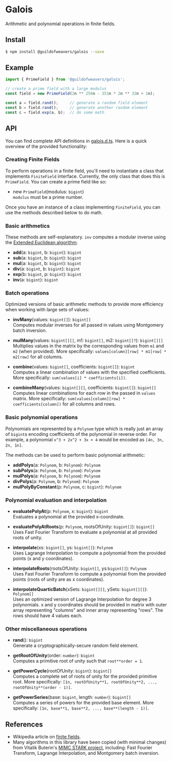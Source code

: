 # Galois
Arithmetic and polynomial operations in finite fields.

## Install
```bash
$ npm install @guildofweavers/galois --save
```

## Example
```TypeScript
import { PrimeField } from '@guildofweavers/galois';

// create a prime field with a large modulus
const field = new PrimeField(2n ** 256n - 351n * 2n ** 32n + 1n);

const a = field.rand();     // generate a random field element
const b = field.rand();     // generate another random element
const c = field.exp(a, b);  // do some math
```

## API

You can find complete API definitions in [galois.d.ts](/galois.d.ts). Here is a quick overview of the provided functionality:

### Creating Finite Fields
To perform operations in a finite field, you'll need to instantiate a class that implements `FiniteField` interface. Currently, the only class that does this is `PrimeField`. You can create a prime field like so:

* new `PrimeField`(modulus: `bigint`)<br />
  `modulus` must be a prime number.

Once you have an instance of a class implementing `FiniteField`, you can use the methods described below to do math.

### Basic arithmetics
These methods are self-explanatory. `inv` computes a modular inverse using the [Extended Euclidean algorithm](https://en.wikipedia.org/wiki/Extended_Euclidean_algorithm).

* **add**(a: `bigint`, b: `bigint`): `bigint`
* **sub**(a: `bigint`, b: `bigint`): `bigint`
* **mul**(a: `bigint`, b: `bigint`): `bigint`
* **div**(a: `bigint`, b: `bigint`): `bigint`
* **exp**(b: `bigint`, p: `bigint`): `bigint`
* **inv**(a: `bigint`): `bigint`

### Batch operations
Optimized versions of basic arithmetic methods to provide more efficiency when working with large sets of values:

* **invMany**(values: `bigint[]`): `bigint[]`<br />
  Computes modular inverses for all passed in values using Montgomery batch inversion.

* **mulMany**(values: `bigint[][]`, m1: `bigint[]`, m2: `bigint[]?`): `bigint[][]`<br />
  Multiplies values in the matrix by the corresponding values from `m1` and `m2` (when provided). More specifically: `values[column][row] * m1[row] * m2[row]` for all columns.

* **combine**(values: `bigint[]`, coefficients: `bigint[]`): `bigint`<br />
  Computes a linear combination of values with the specified coefficients. More specifically: `sum(values[i] * coefficients[i])`.

* **combineMany**(values: `bigint[][]`, coefficients: `bigint[]`): `bigint[]`<br />
  Computes linear combinations for each row in the passed in `values` matrix. More specifically: `sum(values[column][row] * coefficients[column])` for all columns and rows.

### Basic polynomial operations
Polynomials are represented by a `Polynom` type which is really just an array of `bigint`s encoding coefficients of the polynomial in reverse order. For example, a polynomial `x^3 + 2x^2 + 3x + 4` would be encoded as `[4n, 3n, 2n, 1n]`.

The methods can be used to perform basic polynomial arithmetic:

* **addPolys**(a: `Polynom`, b: `Polynom`): `Polynom`
* **subPolys**(a: `Polynom`, b: `Polynom`): `Polynom`
* **mulPolys**(a: `Polynom`, b: `Polynom`): `Polynom`
* **divPolys**(a: `Polynom`, b: `Polynom`): `Polynom`
* **mulPolyByConstant**(p: `Polynom`, c: `bigint`): `Polynom`

### Polynomial evaluation and interpolation

* **evaluatePolyAt**(p: `Polynom`, x: `bigint`): `bigint`<br />
  Evaluates a polynomial at the provided x-coordinate.

* **evaluatePolyAtRoots**(p: `Polynom`, rootsOfUnity: `bigint[]`): `bigint[]`<br />
  Uses Fast Fourier Transform to evaluate a polynomial at all provided roots of unity.

* **interpolate**(xs: `bigint[]`, ys: `bigint[]`): `Polynom`<br />
  Uses Lagrange Interpolation to compute a polynomial from the provided points (x and y coordinates).

* **interpolateRoots**(rootsOfUnity: `bigint[]`, ys:`bigint[]`): `Polynom`<br />
  Uses Fast Fourier Transform to compute a polynomial from the provided points (roots of unity are as x coordinates).

* **interpolateQuarticBatch**(xSets: `bigint[][]`, ySets: `bigint[][]`): `Polynom[]`<br />
  Uses an optimized version of Lagrange Interpolation for degree 3 polynomials. x and y coordinates should be provided in matrix with outer array representing "columns" and inner array representing "rows". The rows should have 4 values each.

### Other miscellaneous operations

* **rand**(): `bigint`<br />
  Generate a cryptographically-secure random field element.

* **getRootOfUnity**(order: `number`): `bigint`<br />
  Computes a primitive root of unity such that `root**order = 1`.

* **getPowerCycle**(rootOfUnity: `bigint`): `bigint[]`<br />
  Computes a complete set of roots of unity for the provided primitive root. More specifically: `[1n, rootOfUnity**1, rootOfUnity**2, ..., rootOfUnity**(order - 1)]`.

* **getPowerSeries**(base: `bigint`, length: `number`): `bigint[]`<br />
  Computes a series of powers for the provided base element. More specifically: `[1n, base**1, base**2, ..., base**(length - 1)]`.

## References

* Wikipedia article on [finite fields](https://en.wikipedia.org/wiki/Finite_field).
* Many algorithms in this library have been copied (with minimal changes) from Vitalik Buterin's [MIMC STARK project](https://github.com/ethereum/research/tree/master/mimc_stark), including: Fast Fourier Transform, Lagrange Interpolation, and Montgomery batch inversion.